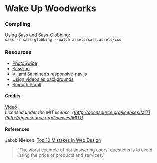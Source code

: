 # Wake Up Woodworks

### Compiling

Using Sass and [Sass-Globbing](https://github.com/chriseppstein/sass-globbing):
<br>
`sass -r sass-globbing --watch assets/sass:assets/css`

### Resources

* [PhotoSwipe](http://photoswipe.com)
* [Sassline](http://sassline.com)
* Viljami Salminen’s [responsive-nav.js](https://github.com/viljamis/responsive-nav.js)
* [Usign videos as backgrounds](http://www.inserthtml.com/2013/09/quick-tips-background-videos/)
* [Smooth Scroll](https://github.com/Yappli/smooth-scroll/blob/main/smooth-scroll.min.js)

#### Credits

[Video](https://vimeo.com/groups/freehd/videos/101959142)
<br>
*Licensed under the MIT license. ([http://opensource.org/licenses/MIT](http://opensource.org/licenses/MIT))*

#### References

Jakob Nielsen. [Top 10 Mistakes in Web Design](http://www.nngroup.com/articles/top-10-mistakes-web-design/)<br>
>"The worst example of not answering users' questions is to avoid listing the price of products and services."